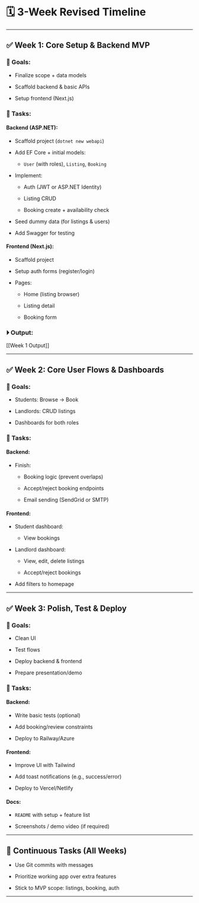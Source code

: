 
# 🗓️ 3-Week Revised Timeline
---

## ✅ Week 1: Core Setup & Backend MVP

### 🎯 Goals:

- Finalize scope + data models
    
- Scaffold backend & basic APIs
    
- Setup frontend (Next.js)
    

### 🔧 Tasks:

#### Backend (ASP.NET):

- Scaffold project (`dotnet new webapi`)
    
- Add EF Core + initial models:
    
    - `User` (with roles), `Listing`, `Booking`
        
- Implement:
    
    - Auth (JWT or ASP.NET Identity)
        
    - Listing CRUD
        
    - Booking create + availability check
        
- Seed dummy data (for listings & users)
    
- Add Swagger for testing
    

#### Frontend (Next.js):

- Scaffold project
    
- Setup auth forms (register/login)
    
- Pages:
    
    - Home (listing browser)
        
    - Listing detail
        
    - Booking form
        

### ⏵ Output:

[[Week 1 Output]]

---

## ✅ Week 2: Core User Flows & Dashboards

### 🎯 Goals:

- Students: Browse → Book
    
- Landlords: CRUD listings
    
- Dashboards for both roles
    

### 🔧 Tasks:

#### Backend:

- Finish:
    
    - Booking logic (prevent overlaps)
        
    - Accept/reject booking endpoints
        
    - Email sending (SendGrid or SMTP)
        

#### Frontend:

- Student dashboard:
    
    - View bookings
        
- Landlord dashboard:
    
    - View, edit, delete listings
        
    - Accept/reject bookings
        
- Add filters to homepage
    

---

## ✅ Week 3: Polish, Test & Deploy

### 🎯 Goals:

- Clean UI
    
- Test flows
    
- Deploy backend & frontend
    
- Prepare presentation/demo
    

### 🔧 Tasks:

#### Backend:

- Write basic tests (optional)
    
- Add booking/review constraints
    
- Deploy to Railway/Azure
    

#### Frontend:

- Improve UI with Tailwind
    
- Add toast notifications (e.g., success/error)
    
- Deploy to Vercel/Netlify
    

#### Docs:

- `README` with setup + feature list
    
- Screenshots / demo video (if required)
    

---

## 🔁 Continuous Tasks (All Weeks)

- Use Git commits with messages
    
- Prioritize working app over extra features
    
- Stick to MVP scope: listings, booking, auth
    

---